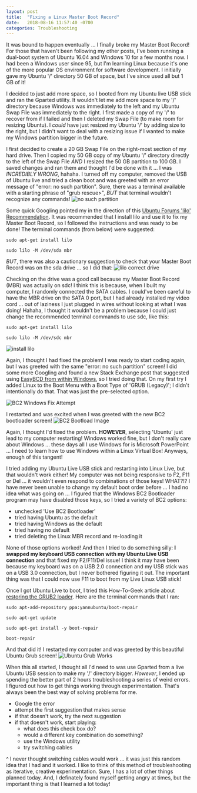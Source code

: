 ```yaml
---
layout: post
title:  "Fixing a Linux Master Boot Record"
date:   2018-08-16 11:57:40 -0700
categories: Troubleshooting
---
```

It was bound to happen eventually ... I finally broke my Master Boot Record! For those that haven't been following my other posts, I've been running a dual-boot system of Ubuntu 16.04 and Windows 10 for a few months now. I had been a Windows user since 95, but I'm learning Linux because it's one of the more popular OS environment for software development. I initially gave my Ubuntu '/' directory 50 GB of space, but I've since used all but 1 GB of it!

I decided to just add more space, so I booted from my Ubuntu live USB stick and ran the Gparted utility. It wouldn't let me add more space to my '/' directory because Windows was immediately to the left and my Ubuntu Swap File was immediately to the right. I first made a copy of my '/' to recover from if I failed and then I deleted my Swap File (to make room for resizing Ubuntu). I *could* have just resized my Ubuntu '/' by adding size to the right, but I didn't want to deal with a resizing issue if I wanted to make my Windows partition bigger in the future.

I first decided to create a 20 GB Swap File on the right-most section of my hard drive. Then I copied my 50 GB copy of my Ubuntu '/' directory directly to the left of the Swap File *AND* I resized the 50 GB partition to 100 GB. I saved changes and ran them and thought I'd be done with it ... I was *INCREDIBLY WRONG*, hahaha. I turned off my computer, removed the USB of Ubuntu live and tried a clean boot and was greeted with an error message of "error: no such partition". Sure, there was a terminal available with a starting phrase of "grub rescue>", *BUT* that terminal wouldn't recognize any commands!
![no such partition]({{"/assets/no-such_partition/no_such_partition.jpg"}})

Some quick Googling pointed my in the direction of this [Ubuntu Forums 'lilo' Recommendation]. It was recommended that I install lilo and use it to fix my Master Boot Record, so I followed the instructions and was ready to be done! The terminal commands (from below) were suggested:

```console
sudo apt-get install lilo

sudo lilo -M /dev/sda mbr
```

*BUT*, there was also a cautionary suggestion to check that your Master Boot Record was on the sda drive ... so I did that:
![lilo correct drive]({{"/assets/no-such_partition/lilo_correct_drive.jpg"}})

Checking on the drive was a good call because my Master Boot Record (MBR) was actually on sdc! I think this is because, when I built my computer, I randomly connected the SATA cables. I could've been careful to have the MBR drive on the SATA 0 port, but I had already installed my video cord ... out of laziness I just plugged in wires without looking at what I was doing! Hahaha, I thought it wouldn't be a problem because I could just change the recommended terminal commands to use sdc, like this:

```console
sudo apt-get install lilo

sudo lilo -M /dev/sdc mbr
```

![install lilo]({{"/assets/no-such_partition/install_lilo.jpg"}})

Again, I thought I had fixed the problem! I was ready to start coding again, but I was greeted with the same "error: no such partition" screen! I did some more Googling and found a new Stack Exchange post that suggested using [EasyBCD from within Windows], so I tried doing that. On my first try I added Linux to the Boot Menu with a Boot Type of 'GRUB (Legacy)'; I didn't intentionally do that. That was just the pre-selected option.

![BC2 Windows Fix Attempt]({{"/assets/no-such_partition/BC2_bootloader_adding_linux.jpg"}})

I restarted and was excited when I was greeted with the new BC2 bootloader screen!
![BC2 Bootload Image]({{"/assets/no-such_partition/BC2_bootloader_fail.jpg"}})

Again, I thought I'd fixed the problem. **HOWEVER**, selecting 'Ubuntu' just lead to my computer restarting! Windows worked fine, but I don't really care about Windows ... these days all I use Windows for is Microsoft PowerPoint ... I need to learn how to use Windows within a Linux Virtual Box! Anyways, enough of this tangent!

I tried adding my Ubuntu Live USB stick and restarting into Linux Live, but that wouldn't work either! My computer was not being responsive to F2, F11 or Del ... it wouldn't even respond to combinations of those keys! WHAT?!? I have never been unable to change my default boot order before ... I had no idea what was going on ... I figured that the Windows BC2 Bootloader program may have disabled those keys, so I tried a variety of BC2 options:
* unchecked 'Use BC2 Bootloader'
* tried having Ubuntu as the default
* tried having Windows as the default
* tried having no default
* tried deleting the Linux MBR record and re-loading it

None of those options worked! And then I tried to do something silly: **I swapped my keyboard USB connection with my Ubuntu Live USB connection** and that fixed my F2/F11/Del issue! I think it may have been because my keyboard was on a USB 2.0 connection and my USB stick was on a USB 3.0 connection, but I never bothered figuring it out. The important thing was that I could now use F11 to boot from my Live Linux USB stick!

Once I got Ubuntu Live to boot, I tried this How-To-Geek article about [restoring the GRUB2 loader]. Here are the terminal commands that I ran:

```console
sudo apt-add-repository ppa:yannubuntu/boot-repair

sudo apt-get update

sudo apt-get install -y boot-repair

boot-repair
```
And that did it! I restarted my computer and was greeted by this beautiful Ubuntu Grub screen!
![Ubuntu Grub Works]({{"/assets/no-such_partition/ubuntu_bootloader_works.jpg"}})

When this all started, I thought all I'd need to was use Gparted from a live Ubuntu USB session to make my '/' directory bigger. *However*, I ended up spending the better part of 2 hours troubleshooting a series of weird errors. I figured out how to get things working through experimentation. That's always been the best way of solving problems for me.
* Google the error
* attempt the first suggestion that makes sense
* if that doesn't work, try the next suggestion
* if that doesn't work, start playing:
  * what does this check box do?
  * would a different key combination do something?
  * use the Windows utility
  * try switching cables

^ I never thought switching cables would work ... it was just this random idea that I had and it worked. I like to think of this method of troubleshooting as iterative, creative experimentation. Sure, I has a lot of other things planned today. And, I definately found myself getting angry at times, but the important thing is that I learned a lot today!

[Ubuntu Forums 'lilo' Recommendation]:https://ubuntuforums.org/archive/index.php/t-1359802.html
[EasyBCD from within Windows]: https://askubuntu.com/questions/747572/dual-boot-only-boots-windows
[restoring the GRUB2 loader]:https://www.howtogeek.com/114884/how-to-repair-grub2-when-ubuntu-wont-boot/
